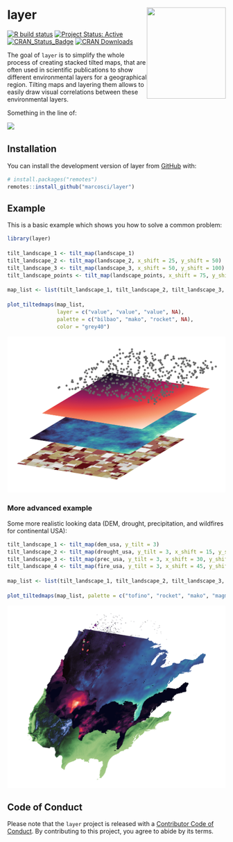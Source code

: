 

<!-- README.md is generated from README.qmd. Please edit that file -->

# layer <a><img src='man/figures/logo.svg' align="right" height=210 width=182/></a>

<!-- badges: start -->

[![R build
status](https://github.com/marcosci/layer/workflows/R-CMD-check/badge.svg)](https://github.com/marcosci/layer/actions?query=workflow%3AR-CMD-check)
[![Project Status:
Active](https://www.repostatus.org/badges/latest/active.svg)](https://www.repostatus.org/#active)
[![CRAN_Status_Badge](https://www.r-pkg.org/badges/version/layer.png)](https://cran.r-project.org/web/packages/layer/)
[![CRAN
Downloads](https://cranlogs.r-pkg.org/badges/grand-total/layer?color=orange.png)](https://cran.r-project.org/package=layer)
<!-- badges: end -->

The goal of `layer` is to simplify the whole process of creating stacked
tilted maps, that are often used in scientific publications to show
different environmental layers for a geographical region. Tilting maps
and layering them allows to easily draw visual correlations between
these environmental layers.

Something in the line of:

<img src="man/figures/example.jpg_large"
data-fig-alt="Example of a stacked tilted map by Cédric Scherer and Marco Sciaini" />

## Installation

You can install the development version of layer from
[GitHub](https://github.com/) with:

``` r
# install.packages("remotes")
remotes::install_github("marcosci/layer")
```

## Example

This is a basic example which shows you how to solve a common problem:

``` r
library(layer)

tilt_landscape_1 <- tilt_map(landscape_1)
tilt_landscape_2 <- tilt_map(landscape_2, x_shift = 25, y_shift = 50)
tilt_landscape_3 <- tilt_map(landscape_3, x_shift = 50, y_shift = 100)
tilt_landscape_points <- tilt_map(landscape_points, x_shift = 75, y_shift = 150)

map_list <- list(tilt_landscape_1, tilt_landscape_2, tilt_landscape_3, tilt_landscape_points)

plot_tiltedmaps(map_list,
                layer = c("value", "value", "value", NA),
                palette = c("bilbao", "mako", "rocket", NA),
                color = "grey40")
```

<img src="man/figures/README-example-1.png"
data-fig-alt="Basic example of a stacked tilted map" width="672" />

### More advanced example

Some more realistic looking data (DEM, drought, precipitation, and
wildfires for continental USA):

``` r
tilt_landscape_1 <- tilt_map(dem_usa, y_tilt = 3)
tilt_landscape_2 <- tilt_map(drought_usa, y_tilt = 3, x_shift = 15, y_shift = 25)
tilt_landscape_3 <- tilt_map(prec_usa, y_tilt = 3, x_shift = 30, y_shift = 50)
tilt_landscape_4 <- tilt_map(fire_usa, y_tilt = 3, x_shift = 45, y_shift = 65)

map_list <- list(tilt_landscape_1, tilt_landscape_2, tilt_landscape_3, tilt_landscape_4)

plot_tiltedmaps(map_list, palette = c("tofino", "rocket", "mako", "magma"), direction = c(-1, 1, 1, 1))
```

<img src="man/figures/README-adv-example.png"
data-fig-alt="Advanced example of a stacked tilted map" />

## Code of Conduct

Please note that the `layer` project is released with a [Contributor
Code of
Conduct](https://contributor-covenant.org/version/2/0/CODE_OF_CONDUCT.html).
By contributing to this project, you agree to abide by its terms.
